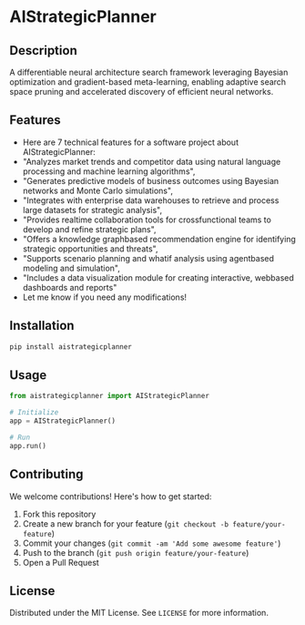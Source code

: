 # AIStrategicPlanner

## Description

A differentiable neural architecture search framework leveraging Bayesian optimization and gradient-based meta-learning, enabling adaptive search space pruning and accelerated discovery of efficient neural networks.

## Features

- Here are 7 technical features for a software project about AIStrategicPlanner:
- "Analyzes market trends and competitor data using natural language processing and machine learning algorithms",
- "Generates predictive models of business outcomes using Bayesian networks and Monte Carlo simulations",
- "Integrates with enterprise data warehouses to retrieve and process large datasets for strategic analysis",
- "Provides realtime collaboration tools for crossfunctional teams to develop and refine strategic plans",
- "Offers a knowledge graphbased recommendation engine for identifying strategic opportunities and threats",
- "Supports scenario planning and whatif analysis using agentbased modeling and simulation",
- "Includes a data visualization module for creating interactive, webbased dashboards and reports"
- Let me know if you need any modifications!
## Installation

```bash
pip install aistrategicplanner
```

## Usage

```python
from aistrategicplanner import AIStrategicPlanner

# Initialize
app = AIStrategicPlanner()

# Run
app.run()
```

## Contributing

We welcome contributions! Here's how to get started:

1. Fork this repository
2. Create a new branch for your feature (`git checkout -b feature/your-feature`)
3. Commit your changes (`git commit -am 'Add some awesome feature'`)
4. Push to the branch (`git push origin feature/your-feature`)
5. Open a Pull Request

## License

Distributed under the MIT License. See `LICENSE` for more information.
